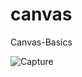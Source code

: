 # canvas
Canvas-Basics


![Capture](https://user-images.githubusercontent.com/44953808/121399185-dd30be00-c95e-11eb-9ba0-82f7e1e8c46e.PNG)

